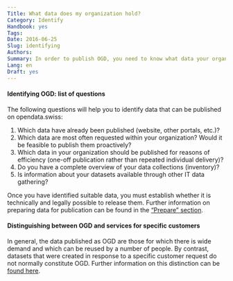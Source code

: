 ```yaml
---
Title: What data does my organization hold?
Category: Identify
Handbook: yes
Tags:
Date: 2016-06-25
Slug: identifying
Authors:
Summary: In order to publish OGD, you need to know what data your organization holds. Ideally, you will have an inventory of all datasets in your organization. However, this is not absolutely necessary. Start by identifying just the datasets that are most often requested and may already have been published. If you wish to compile a complete inventory of your data collections afterwards, you can find further information here.
Lang: en
Draft: yes
---
```



#### Identifying OGD: list of questions

The following questions will help you to identify data that can be published on opendata.swiss:

1. Which data have already been published (website, other portals, etc.)?
2. Which data are most often requested within your organization? Would it be feasible to publish them proactively?
3. Which data in your organization should be published for reasons of efficiency (one-off publication rather than repeated individual delivery)?  
4. Do you have a complete overview of your data collections (inventory)?  
5. Is information about your datasets available through other IT data gathering?

Once you have identified suitable data, you must establish whether it is technically and legally possible to release them. Further information on preparing data for publication can be found in the [“Prepare” section](/en/category/prepare).

#### Distinguishing between OGD and services for specific customers

In general, the data published as OGD are those for which there is wide demand and which can be reused by a number of people. By contrast, datasets that were created in response to a specific customer request do not normally constitute OGD. Further information on this distinction can be [found here](/en/library/bericht-abgrenzung-leistungen).
